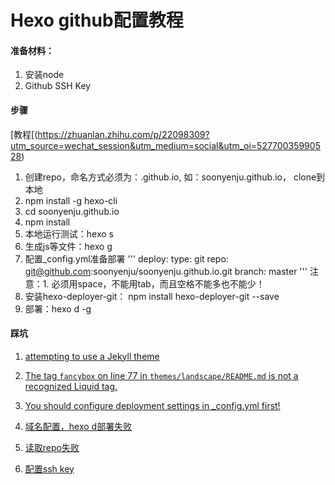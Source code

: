 # Hexo github配置教程
#### 准备材料：
1. 安装node
2. Github SSH Key
#### 步骤
[教程[(https://zhuanlan.zhihu.com/p/22098309?utm_source=wechat_session&utm_medium=social&utm_oi=52770035990528)
1. 创建repo，命名方式必须为：<username>.github.io, 如：soonyenju.github.io， clone到本地
2. npm install -g hexo-cli
3. cd soonyenju.github.io
4. npm install
5. 本地运行测试：hexo s
6. 生成js等文件：hexo g
7. 配置_config.yml准备部署
'''
deploy:
 type: git
 repo: git@github.com:soonyenju/soonyenju.github.io.git
 branch: master
'''
注意：1. 必须用space，不能用tab，而且空格不能多也不能少！
8. 安装hexo-deployer-git： npm install hexo-deployer-git --save
9. 部署：hexo d -g

#### 踩坑
1. [attempting to use a Jekyll theme](https://www.jianshu.com/p/fb0cb9affe19?utm_campaign=maleskine&utm_content=note&utm_medium=seo_notes&utm_source=recommendation)

2. [The tag `fancybox` on line 77 in `themes/landscape/README.md` is not a recognized Liquid tag.](https://www.jianshu.com/p/fb0cb9affe19?utm_campaign=maleskine&utm_content=note&utm_medium=seo_notes&utm_source=recommendation)

3. [You should configure deployment settings in _config.yml first!](https://www.jianshu.com/p/0ab9c55a9ee2)

4. [域名配置，hexo d部署失败](https://blog.csdn.net/liuyongshun2/article/details/54629087)

5. [读取repo失败](https://www.jianshu.com/p/67c57c70f275)

6. [配置ssh key](https://blog.csdn.net/baidu_30809315/article/details/76687063)